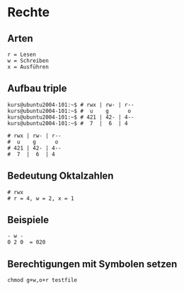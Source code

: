 # Rechte 

## Arten 

```
r = Lesen 
w = Schreiben
x = Ausführen 
```

## Aufbau triple 

```
kurs@ubuntu2004-101:~$ # rwx | rw- | r--
kurs@ubuntu2004-101:~$ #  u    g      o
kurs@ubuntu2004-101:~$ # 421 | 42- | 4--
kurs@ubuntu2004-101:~$ #  7  |  6  | 4

# rwx | rw- | r--
#  u    g      o
# 421 | 42- | 4--
#  7  |  6  | 4
```

## Bedeutung Oktalzahlen 

```
# rwx 
# r = 4, w = 2, x = 1
```

## Beispiele 

```
- w -  
0 2 0  = 020 
```


## Berechtigungen mit Symbolen setzen 

```
chmod g+w,o+r testfile
```
